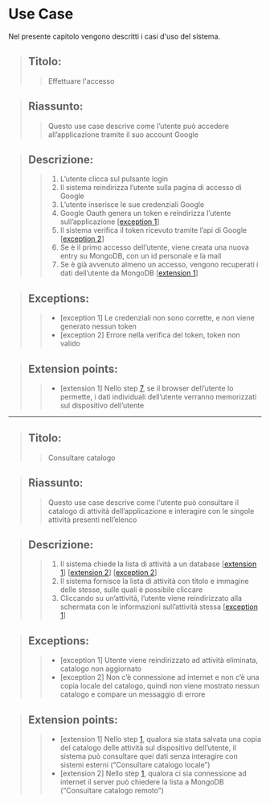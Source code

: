 
# Use Case
Nel presente capitolo vengono descritti i casi d'uso del sistema.

> ## **Titolo:**
>> Effettuare l'accesso

> ## **Riassunto:**
>> Questo use case descrive come l’utente può accedere all’applicazione tramite il suo account Google

> ## **Descrizione:**
>> 1. L’utente clicca sul pulsante login
>> 2. Il sistema reindirizza l’utente sulla pagina di accesso di Google
>> 3. L’utente inserisce le sue credenziali Google
>> 4. Google Oauth genera un token e reindirizza l’utente sull’applicazione [[exception 1](#exceptions)]
>> 5. Il sistema verifica il token ricevuto tramite l’api di Google [[exception 2](#exceptions)]
>> 6. Se è il primo accesso dell’utente, viene creata una nuova entry su MongoDB, con un id personale e la mail
>> 7. Se è già avvenuto almeno un accesso, vengono recuperati i dati dell’utente da MongoDB [[extension 1](#extension-points)]

> ## **Exceptions:**
>> - [exception 1] Le credenziali non sono corrette, e non viene generato nessun token
>> - [exception 2] Errore nella verifica del token, token non valido

> ## **Extension points:**
>> - [extension 1] Nello step [7](#descrizione), se il browser dell’utente lo permette, i dati individuali dell’utente verranno memorizzati sul dispositivo dell’utente

----
> ## **Titolo:**
>> Consultare catalogo

> ## **Riassunto:**
>> Questo use case descrive come l'utente può consultare il catalogo di attività dell’applicazione e interagire con le singole attività presenti nell’elenco

> ## **Descrizione:**
>> 1. Il sistema chiede la lista di attività a un database [[extension 1](#extension-points-1)] [[extension 2](#extension-points-1)] [[exception 2](#exceptions-1)]
>> 2. Il sistema fornisce la lista di attività con titolo e immagine delle stesse, sulle quali è possibile cliccare
>> 3. Cliccando su un’attività, l’utente viene reindirizzato alla schermata con le informazioni sull’attività stessa [[exception 1](#exceptions-1)]

> ## **Exceptions:**
>> - [exception 1] Utente viene reindirizzato ad attività eliminata, catalogo non aggiornato
>> - [exception 2] Non c’è connessione ad internet e non c’è una copia locale del catalogo, quindi non viene mostrato nessun catalogo e compare un messaggio di errore

> ## **Extension points:**
>> - [extension 1] Nello step [1](#descrizione-1), qualora sia stata salvata una copia del catalogo delle attività sul dispositivo dell’utente, il sistema può consultare quei dati senza interagire con sistemi esterni (“Consultare catalogo locale”)
>> - [extension 2] Nello step [1](#descrizione-1), qualora ci sia connessione ad internet il server può chiedere la lista a MongoDB (“Consultare catalogo remoto”)


<div class="page-break"></div>
